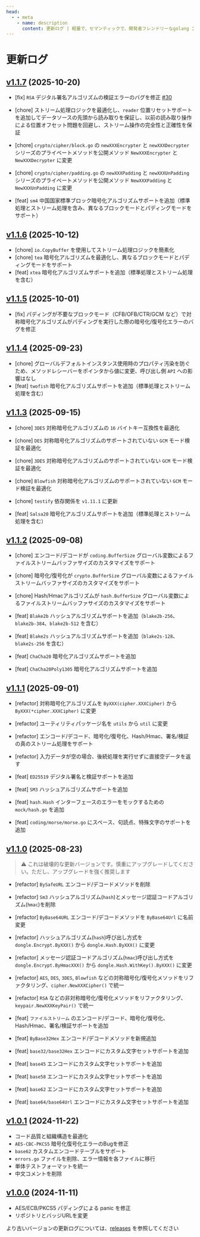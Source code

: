 ```yaml
---
head:
  - - meta
    - name: description
      content: 更新ログ | 軽量で、セマンティックで、開発者フレンドリーなgolang エンコード&暗号ライブラリ
---
```


# 更新ログ

## [v1.1.7](https://github.com/dromara/dongle/compare/v1.1.6...v1.1.7) (2025-10-20)

* [fix] `RSA` デジタル署名アルゴリズムの検証エラーのバグを修正 [#30](https://github.com/dromara/dongle/issues)

* [chore] ストリーム処理ロジックを最適化し、`reader` 位置リセットサポートを追加してデータソースの先頭から読み取りを保証し、以前の読み取り操作による位置オフセット問題を回避し、ストリーム操作の完全性と正確性を保証
* [chore] `crypto/cipher/block.go` の `newXXXEncrypter` と `newXXXDecrypter` シリーズのプライベートメソッドを公開メソッド `NewXXXEncrypter` と `NewXXXDecrypter` に変更
* [chore] `crypto/cipher/padding.go` の `newXXXPadding` と `newXXXUnPadding` シリーズのプライベートメソッドを公開メソッド `NewXXXPadding` と `NewXXXUnPadding` に変更

* [feat] `sm4` 中国国家標準ブロック暗号化アルゴリズムサポートを追加（標準処理とストリーム処理を含み、異なるブロックモードとパディングモードをサポート）

## [v1.1.6](https://github.com/dromara/dongle/compare/v1.1.5...v1.1.6) (2025-10-12)

* [chore] `io.CopyBuffer` を使用してストリーム処理ロジックを簡素化
* [chore] `tea` 暗号化アルゴリズムを最適化し、異なるブロックモードとパディングモードをサポート
* [feat] `xtea` 暗号化アルゴリズムサポートを追加（標準処理とストリーム処理を含む）

## [v1.1.5](https://github.com/dromara/dongle/compare/v1.1.4...v1.1.5) (2025-10-01)

* [fix] パディングが不要なブロックモード（CFB/OFB/CTR/GCM など）で対称暗号化アルゴリズムがパディングを実行した際の暗号化/復号化エラーのバグを修正

## [v1.1.4](https://github.com/dromara/dongle/compare/v1.1.3...v1.1.4) (2025-09-23)

* [chore] グローバルデフォルトインスタンス使用時のプロパティ汚染を防ぐため、メソッドレシーバーをポインタから値に変更、呼び出し側 `API` への影響はなし
* [feat] `twofish` 暗号化アルゴリズムサポートを追加（標準処理とストリーム処理を含む）

## [v1.1.3](https://github.com/dromara/dongle/compare/v1.1.2...v1.1.3) (2025-09-15)

* [chore] `3DES` 対称暗号化アルゴリズムの `16` バイトキー互換性を最適化
* [chore] `DES` 対称暗号化アルゴリズムのサポートされていない `GCM` モード検証を最適化
* [chore] `3DES` 対称暗号化アルゴリズムのサポートされていない `GCM` モード検証を最適化
* [chore] `Blowfish` 対称暗号化アルゴリズムのサポートされていない `GCM` モード検証を最適化
* [chore] `testify` 依存関係を `v1.11.1` に更新

* [feat] `Salsa20` 暗号化アルゴリズムサポートを追加（標準処理とストリーム処理を含む）

## [v1.1.2](https://github.com/dromara/dongle/compare/v1.1.1...v1.1.2) (2025-09-08)

* [chore] エンコード/デコードが `coding.BufferSize` グローバル変数によるファイルストリームバッファサイズのカスタマイズをサポート
* [chore] 暗号化/復号化が `crypto.BufferSize` グローバル変数によるファイルストリームバッファサイズのカスタマイズをサポート
* [chore] Hash/Hmacアルゴリズムが `hash.BufferSize` グローバル変数によるファイルストリームバッファサイズのカスタマイズをサポート

* [feat] `Blake2b` ハッシュアルゴリズムサポートを追加（`blake2b-256`、`blake2b-384`、`blake2b-512` を含む）
* [feat] `Blake2s` ハッシュアルゴリズムサポートを追加（`blake2s-128`、`blake2s-256` を含む）
* [feat] `ChaCha20` 暗号化アルゴリズムサポートを追加
* [feat] `ChaCha20Poly1305` 暗号化アルゴリズムサポートを追加

## [v1.1.1](https://github.com/dromara/dongle/compare/v1.1.0...v1.1.1) (2025-09-01)

* [refactor] 対称暗号化アルゴリズムを `ByXXX(cipher.XXXCipher)` から `ByXXX(*cipher.XXXCipher)` に変更
* [refactor] ユーティリティパッケージ名を `utils` から `util` に変更
* [refactor] エンコード/デコード、暗号化/復号化、Hash/Hmac、署名/検証の真のストリーム処理をサポート
* [refactor] 入力データが空の場合、後続処理を実行せずに直接空データを返す

* [feat] `ED25519` デジタル署名と検証サポートを追加
* [feat] `SM3` ハッシュアルゴリズムサポートを追加
* [feat] `hash.Hash` インターフェースのエラーをモックするための `mock/hash.go` を追加
* [feat] `coding/morse/morse.go` にスペース、句読点、特殊文字のサポートを追加

## [v1.1.0](https://github.com/dromara/dongle/compare/v1.0.1...v1.1.0) (2025-08-23)
> ⚠️ これは破壊的な更新バージョンです。慎重にアップグレードしてください。ただし、アップグレードを強く推奨します

* [refactor] `BySafeURL` エンコード/デコードメソッドを削除
* [refactor] `Sm3` ハッシュアルゴリズム(`hash`)とメッセージ認証コードアルゴリズム(`hmac`)を削除
* [refactor] `ByBase64URL` エンコード/デコードメソッドを `ByBase64Url` に名前変更
* [refactor] ハッシュアルゴリズム(`hash`)呼び出し方式を `dongle.Encrypt.ByXXX()` から `dongle.Hash.ByXXX()` に変更
* [refactor] メッセージ認証コードアルゴリズム(`hmac`)呼び出し方式を `dongle.Encrypt.ByHmacXXX()` から `dongle.Hash.WithKey().ByXXX()` に変更
* [refactor] `AES`, `DES`, `3DES`, `Blowfish` などの対称暗号化/復号化メソッドをリファクタリング、`cipher.NewXXXCipher()` で統一
* [refactor] `RSA` などの非対称暗号化/復号化メソッドをリファクタリング、`keypair.NewXXXKeyPair()` で統一

* [feat] `ファイルストリーム` のエンコード/デコード、暗号化/復号化、Hash/Hmac、署名/検証サポートを追加
* [feat] `ByBase32Hex` エンコード/デコードメソッドを新規追加
* [feat] `base32/base32Hex` エンコードにカスタム文字セットサポートを追加
* [feat] `base45` エンコードにカスタム文字セットサポートを追加
* [feat] `base58` エンコードにカスタム文字セットサポートを追加
* [feat] `base62` エンコードにカスタム文字セットサポートを追加
* [feat] `base64/base64Url` エンコードにカスタム文字セットサポートを追加

## [v1.0.1](https://github.com/dromara/dongle/compare/v1.0.0...v1.0.1) (2024-11-22)

* コード品質と組織構造を最適化
* `AES-CBC-PKCS5` 暗号化復号化エラーのBugを修正
* `base62` カスタムエンコードテーブルをサポート
* `errors.go` ファイルを削除、エラー情報を各ファイルに移行
* 単体テストフォーマットを統一
* 中文コメントを削除

## [v1.0.0](https://github.com/dromara/carbon/compare/v0.2.8...v1.0.0) (2024-11-11)

- AES/ECB/PKCS5 パディングによる panic を修正 
- リポジトリとバッジURLを変更

より古いバージョンの更新ログについては、<a href="https://github.com/dromara/dongle/releases" target="_blank" rel="noreferrer">releases</a> を参照してください